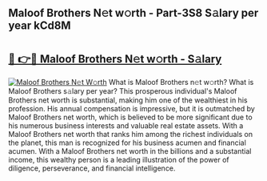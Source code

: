 ## Maloof Brothers N𝚎t w𝚘rth - Part-3S8 S𝚊lary per year kCd8M

# <h2><a href="http://gc2tzr5.nevu.top/?p=Maloof+Brothers">🔗 👉🔴 Maloof Brothers N𝚎t w𝚘rth - S𝚊lary</a></h2>

[![Maloof Brothers N𝚎t W𝚘rth](https://i.imgur.com/Oavwk0R.jpeg)](http://gc2tzr5.nevu.top/?p=Maloof+Brothers)
What is Maloof Brothers n𝚎t w𝚘rth? What is Maloof Brothers s𝚊lary per year?
This prosperous individual's Maloof Brothers net worth is substantial, making him one of the wealthiest in his profession. His annual compensation is impressive, but it is outmatched by Maloof Brothers net worth, which is believed to be more significant due to his numerous business interests and valuable real estate assets. With a Maloof Brothers net worth that ranks him among the richest individuals on the planet, this man is recognized for his business acumen and financial acumen. With a Maloof Brothers net worth in the billions and a substantial income, this wealthy person is a leading illustration of the power of diligence, perseverance, and financial intelligence.
